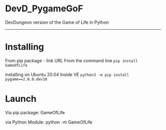 # DevD_PygameGoF
DevDungeon version of the Game of Life in Python
************************************************


# Installing

From pip package - link URL
From the command line `pip install GameOfLife`


installing on Ubuntu 20.04
Inside VE `python3 -m pip install pygame==2.0.0.dev10`

# Launch 
 Via pip package: GameOfLife

 via Python Module: python -m GameOfLife